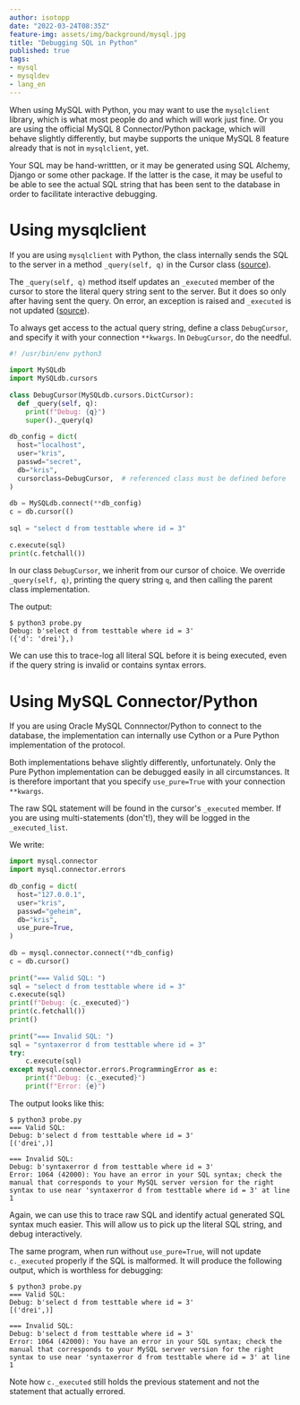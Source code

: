 ```yaml
---
author: isotopp
date: "2022-03-24T08:35Z"
feature-img: assets/img/background/mysql.jpg
title: "Debugging SQL in Python"
published: true
tags:
- mysql
- mysqldev
- lang_en
---
```

When using MySQL with Python, you may want to use the `mysqlclient` library, which is what most people do and which will work just fine.
Or you are using the official MySQL 8 Connector/Python package, which will behave slightly differently, but maybe supports the unique MySQL 8 feature already that is not in `mysqlclient`, yet.

Your SQL may be hand-writtten, or it may be generated using SQL Alchemy, Django or some other package.
If the latter is the case, it may be useful to be able to see the actual SQL string that has been sent to the database in order to facilitate interactive debugging.

# Using mysqlclient

If you are using `mysqlclient` with Python, the class internally sends the SQL to the server in a method `_query(self, q)` in the Cursor class ([source](https://github.com/PyMySQL/mysqlclient/blob/6ebc1a1972dee69fb54b56867fc795ee220b5d79/MySQLdb/cursors.py#L206)).

The `_query(self, q)` method itself updates an `_executed` member of the cursor to store the literal query string sent to the server.
But it does so only after having sent the query.
On error, an exception is raised and `_executed` is not updated ([source](https://github.com/PyMySQL/mysqlclient/blob/6ebc1a1972dee69fb54b56867fc795ee220b5d79/MySQLdb/cursors.py#L316)).

To always get access to the actual query string, define a class `DebugCursor`, and specify it with your connection `**kwargs`. In `DebugCursor`, do the needful.

```python
#! /usr/bin/env python3
 
import MySQLdb
import MySQLdb.cursors
 
class DebugCursor(MySQLdb.cursors.DictCursor):
  def _query(self, q):
    print(f"Debug: {q}")
    super()._query(q)
 
db_config = dict(
  host="localhost",
  user="kris",
  passwd="secret",
  db="kris",
  cursorclass=DebugCursor,  # referenced class must be defined before
)
 
db = MySQLdb.connect(**db_config)
c = db.cursor(()
 
sql = "select d from testtable where id = 3" 
 
c.execute(sql)
print(c.fetchall())
```

In our class `DebugCursor`, we inherit from our cursor of choice.
We override `_query(self, q)`, printing the query string `q`, and then calling the parent class implementation.

The output:

```console
$ python3 probe.py
Debug: b'select d from testtable where id = 3'
({'d': 'drei'},)
```

We can use this to trace-log all literal SQL before it is being executed, even if the query string is invalid or contains syntax errors.

# Using MySQL Connector/Python

If you are using Oracle MySQL Connnector/Python to connect to the database, the implementation can internally use Cython or a Pure Python implementation of the protocol.

Both implementations behave slightly differently, unfortunately.
Only the Pure Python implementation can be debugged easily in all circumstances.
It is therefore important that you specify `use_pure=True` with your connection `**kwargs`.

The raw SQL statement will be found in the cursor's `_executed` member.
If you are using multi-statements (don't!), they will be logged in the `_executed_list`.

We write:

```python
import mysql.connector
import mysql.connector.errors
 
db_config = dict(
  host="127.0.0.1",
  user="kris",
  passwd="geheim",
  db="kris",
  use_pure=True,
)
 
db = mysql.connector.connect(**db_config)
c = db.cursor()
 
print("=== Valid SQL: ")
sql = "select d from testtable where id = 3"
c.execute(sql)
print(f"Debug: {c._executed}")
print(c.fetchall())
print()
 
print("=== Invalid SQL: ")
sql = "syntaxerror d from testtable where id = 3"
try:
    c.execute(sql)
except mysql.connector.errors.ProgrammingError as e:
    print(f"Debug: {c._executed}")
    print(f"Error: {e}")
```

The output looks like this:

```console
$ python3 probe.py
=== Valid SQL:
Debug: b'select d from testtable where id = 3'
[('drei',)]
 
=== Invalid SQL:
Debug: b'syntaxerror d from testtable where id = 3'
Error: 1064 (42000): You have an error in your SQL syntax; check the manual that corresponds to your MySQL server version for the right syntax to use near 'syntaxerror d from testtable where id = 3' at line 1
```

Again, we can use this to trace raw SQL and identify actual generated SQL syntax much easier.
This will allow us to pick up the literal SQL string, and debug interactively.

The same program, when run without `use_pure=True`, will not update `c._executed` properly if the SQL is malformed.
It will produce the following output, which is worthless for debugging:

```console
$ python3 probe.py
=== Valid SQL:
Debug: b'select d from testtable where id = 3'
[('drei',)]
 
=== Invalid SQL:
Debug: b'select d from testtable where id = 3'
Error: 1064 (42000): You have an error in your SQL syntax; check the manual that corresponds to your MySQL server version for the right syntax to use near 'syntaxerror d from testtable where id = 3' at line 1
```

Note how `c._executed` still holds the previous statement and not the statement that actually errored.
